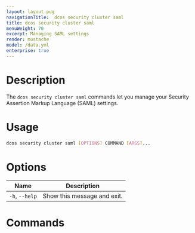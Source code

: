 ```yaml
---
layout: layout.pug
navigationTitle:  dcos security cluster saml 
title: dcos security cluster saml 
menuWeight: 70
excerpt: Managing SAML settings
render: mustache
model: /data.yml
enterprise: true
---
```


# Description

The `dcos security cluster saml` commands let you manage your Security Assertion Markup Language (SAML)  settings.

# Usage

```bash
dcos security cluster saml [OPTIONS] COMMAND [ARGS]...
```

# Options

| Name |  Description |
|---------|-------------|
|  `-h`, `--help` |  Show this message and exit.|

# Commands

